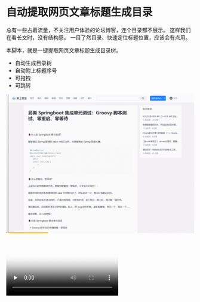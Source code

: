 # 自动提取网页文章标题生成目录

总有一些占着流量，不关注用户体验的论坛博客，连个目录都不展示。
这样我们在看长文时，没有结构感。
一目了然目录、快速定位标题位置，应该会有点用。

本脚本，就是一键提取网页文章标题生成目录树。

- 自动生成目录树
- 自动附上标题序号
- 可拖拽
- 可跳转


![](./doc/1.gif)

<video id="video" controls="" preload="none" poster="?">
      <source id="mp4" src="./doc/Video_2023-10-23_003442.mp4" type="video/mp4">
</videos>


